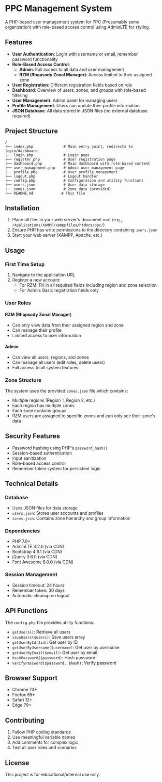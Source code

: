 # PPC Management System

A PHP-based user management system for PPC (Presumably some organization) with role-based access control using AdminLTE for styling.

## Features

- **User Authentication**: Login with username or email, remember password functionality
- **Role-Based Access Control**:
  - **Admin**: Full access to all data and user management
  - **RZM (Rhapsody Zonal Manager)**: Access limited to their assigned zone
- **User Registration**: Different registration fields based on role
- **Dashboard**: Overview of users, zones, and groups with role-based filtering
- **User Management**: Admin panel for managing users
- **Profile Management**: Users can update their profile information
- **JSON Database**: All data stored in JSON files (no external database required)

## Project Structure

```
/
├── index.php              # Main entry point, redirects to login/dashboard
├── login.php              # Login page
├── register.php           # User registration page
├── dashboard.php          # Main dashboard with role-based content
├── user_management.php    # Admin user management page
├── profile.php            # User profile management
├── logout.php             # Logout handler
├── config.php             # Configuration and utility functions
├── users.json             # User data storage
├── zones.json             # Zone data (provided)
└── README.md             # This file
```

## Installation

1. Place all files in your web server's document root (e.g., `/Applications/XAMPP/xamppfiles/htdocs/ppc/`)
2. Ensure PHP has write permissions to the directory containing `users.json`
3. Start your web server (XAMPP, Apache, etc.)

## Usage

### First Time Setup

1. Navigate to the application URL
2. Register a new account:
   - For RZM: Fill in all required fields including region and zone selection
   - For Admin: Basic registration fields only

### User Roles

#### RZM (Rhapsody Zonal Manager)
- Can only view data from their assigned region and zone
- Can manage their profile
- Limited access to user information

#### Admin
- Can view all users, regions, and zones
- Can manage all users (edit roles, delete users)
- Full access to all system features

### Zone Structure

The system uses the provided `zones.json` file which contains:
- Multiple regions (Region 1, Region 2, etc.)
- Each region has multiple zones
- Each zone contains groups
- RZM users are assigned to specific zones and can only see their zone's data

## Security Features

- Password hashing using PHP's `password_hash()`
- Session-based authentication
- Input sanitization
- Role-based access control
- Remember token system for persistent login

## Technical Details

### Database
- Uses JSON files for data storage
- `users.json`: Stores user accounts and profiles
- `zones.json`: Contains zone hierarchy and group information

### Dependencies
- PHP 7.0+
- AdminLTE 3.2.0 (via CDN)
- Bootstrap 4.6.1 (via CDN)
- jQuery 3.6.0 (via CDN)
- Font Awesome 6.0.0 (via CDN)

### Session Management
- Session timeout: 24 hours
- Remember token: 30 days
- Automatic cleanup on logout

## API Functions

The `config.php` file provides utility functions:
- `getUsers()`: Retrieve all users
- `saveUsers($users)`: Save users array
- `getUserById($id)`: Get user by ID
- `getUserByUsername($username)`: Get user by username
- `getUserByEmail($email)`: Get user by email
- `hashPassword($password)`: Hash password
- `verifyPassword($password, $hash)`: Verify password

## Browser Support

- Chrome 70+
- Firefox 65+
- Safari 12+
- Edge 79+

## Contributing

1. Follow PHP coding standards
2. Use meaningful variable names
3. Add comments for complex logic
4. Test all user roles and scenarios

## License

This project is for educational/internal use only.
